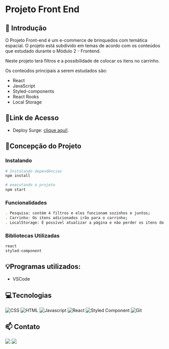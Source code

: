 # **Projeto Front End**

## 📖 Introdução 

O Projeto Front-end é um e-commerce de brinquedos com temática espacial. O projeto está subdivido em temas de acordo com os conteúdos que estudado durante o Módulo 2 - Frontend.

Neste projeto terá filtros e a possibilidade de colocar os itens no carrinho.

Os conteúdos principais  a serem estudados são:

- React
- JavaScript
- Styled-components
- React Rooks
- Local Storage

## 🔗Link de Acesso
- Deploy Surge: [clique aqui!](https://italorochaoliveira.github.io/projeto-frontendreact.github.io/).

## 📄Concepção do Projeto

### Instalando
```bash
# Instalando dependências
npm install

# executando o projeto
npm start
```

### Funcionalidades
```bash
. Pesquisa: contém 4 filtros e eles funcionam sozinhos e juntos;
. Carrinho: Os itens adicionados irão para o carrinho;
. LocalStorage: É possível atualizar a página e não perder os itens do carrinho.
```

### Bibliotecas Utilizadas

```bash
react
styled-component
```

## 💡Programas utilizados:
- VSCode

## 💻Tecnologias 

![CSS](https://img.shields.io/badge/CSS3-1572B6?style=for-the-badge&logo=css3&logoColor=white)
![HTML](https://img.shields.io/badge/HTML5-E34F26?style=for-the-badge&logo=html5&logoColor=white)
![Javascript](https://img.shields.io/badge/JavaScript-323330?style=for-the-badge&logo=javascript&logoColor=F7DF1E)
![React](https://img.shields.io/badge/React-20232A?style=for-the-badge&logo=react&logoColor=61DAFB)
![Styled Component](https://img.shields.io/badge/styled_component-white?style=for-the-badge&logo=styled-components&logoColor=pink)
![Git](https://img.shields.io/badge/GIT-E44C30?style=for-the-badge&logo=git&logoColor=white)

## 📫 Contato

 <a href = "mailto:italo.rocha.de.oliveira@gmail.com"><img src="https://img.shields.io/badge/-Gmail-%23333?style=for-the-badge&logo=gmail&logoColor=white" alvo ="_blank"></a>
  <a href="https://www.linkedin.com/in/italorochaoliveira/" target="_blank"><img src="https://img.shields.io/badge/-LinkedIn-%230077B5?style=for-the-badge&logo=linkedin&logoColor=white" target="_blank"></a>
